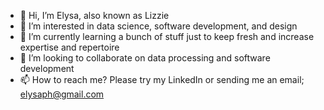 - 👋 Hi, I’m Elysa, also known as Lizzie
- 👀 I’m interested in data science, software development, and design
- 🌱 I’m currently learning a bunch of stuff just to keep fresh and increase expertise and repertoire 
- 💞️ I’m looking to collaborate on data processing and software development
- 📫 How to reach me? Please try my LinkedIn or sending me an email; elysaph@gmail.com
